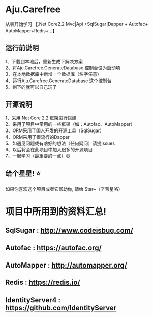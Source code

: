 # Aju.Carefree
从零开始学习 【.Net Core2.2 Mvc|Api +SqlSugar|Dapper + Autofac+ AutoMapper+Redis+...】

## 运行前说明
1、下载到本地后，重新生成下解决方案<br/>
2、将Aju.Carefree.GenerateDatabase 控制台设为启动项<br/>
3、在本地数据库中新增一个数据库（名字任意）<br/>
4、运行Aju.Carefree.GenerateDatabase 这个控制台<br/>
5、剩下的就可以自己玩了

## 开源说明
 1、采用.Net Core 2.2 框架进行搭建 <br/>
 2、采用了项目中常用的一些框架（如：Autofac、AutoMapper）<br/>
 3、ORM采用了国人开发的开源工具（SqlSugar） <br/>
 4、ORM采用了很流行的Dapper <br/>
 5、如遇见问题或有啥好的想法（任何疑问）请提Issues <br/>
 6、以后将会在此项目中加入很多的开源项目 <br/>
 7、一起学习（最重要的一点）😄

## 给个星星! ⭐️
如果你喜欢这个项目或者它帮助你, 请给 Star~（辛苦星咯）

# 项目中所用到的资料汇总!
##  SqlSugar        : http://www.codeisbug.com/
##  Autofac         : https://autofac.org/
##  AutoMapper      : http://automapper.org/
##  Redis           : https://redis.io/
##  IdentityServer4 : https://github.com/IdentityServer
